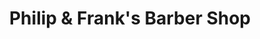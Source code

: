 ---
title: "Philip & Frank's Barber Shop"
url: /toronto/philip-und-franks-barber-shop/
shop: Friseur
---